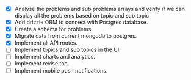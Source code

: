 - [x] Analyse the problems and sub problems arrays and verify if we can display all the problems based on topic and sub topic.
- [x] Add drizzle ORM to connect with Postgres database.
- [x] Create a schema for problems.
- [x] Migrate data from current mongodb to postgres.
- [x] Implement all API routes.
- [ ] Implement topics and sub topics in the UI.
- [ ] Implement charts and analytics.
- [ ] Implement revise tab.
- [ ] Implement mobile push notifications.
